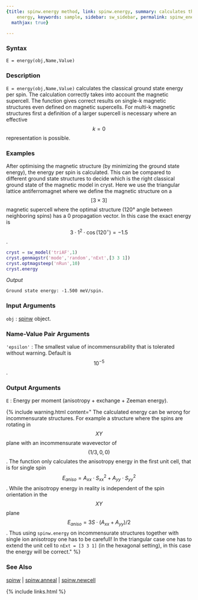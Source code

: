 ```yaml
---
{title: spinw.energy method, link: spinw.energy, summary: calculates the ground state
    energy, keywords: sample, sidebar: sw_sidebar, permalink: spinw_energy, folder: spinw,
  mathjax: true}

---
```

  
### Syntax
  
`E = energy(obj,Name,Value)`
  
### Description
  
`E = energy(obj,Name,Value)` calculates the classical ground state energy
per spin. The calculation correctly takes into account the magnetic
supercell. The function gives correct results on single-k magnetic
structures even defined on magnetic supercells. For multi-k magnetic
structures first a definition of a larger supercell is necessary where an
effective $$k=0$$ representation is possible.
  
### Examples
  
After optimising the magnetic structure (by minimizing the ground state
energy), the energy per spin is calculated. This can be compared to
different ground state structures to decide which is the right classical
ground state of the magnetic model in cryst. Here we use the triangular
lattice antiferromagnet where we define the magnetic structure on a
$$[3\times 3]$$ magnetic supercell where the optimal structure (120°
angle between neighboring spins) has a 0 propagation vector. In this case
the exact energy is $$3\cdot 1^2\cdot \cos(120^\circ) = -1.5$$.
 
```matlab
cryst = sw_model('triAF',1)
cryst.genmagstr('mode','random','nExt',[3 3 1])
cryst.optmagsteep('nRun',10)
cryst.energy
```
*Output*
```
Ground state energy: -1.500 meV/spin.
```
 
  
### Input Arguments
  
`obj`
: [spinw](spinw) object.
  
### Name-Value Pair Arguments
  
`'epsilon'`
: The smallest value of incommensurability that is tolerated 
  without warning. Default is $$10^{-5}$$.
  
### Output Arguments
  
`E`
: Energy per moment (anisotropy + exchange + Zeeman energy).
 
{% include warning.html content=" The calculated energy can be wrong for incommensurate
structures. For example a structure where the spins are rotating in $$XY$$
plane with an incommensurate wavevector of $$(1/3,0,0)$$. The function only
calculates the anisotropy energy in the first unit cell, that is for
single spin $$E_{aniso} = A_{xx}\cdot S_{xx}^2+A_{yy}\cdot S_{yy}^2$$.
While the anisotropy energy in reality is independent of the spin
orientation in the $$XY$$ plane $$E_{aniso}=3S\cdot (A_{xx}+A_{yy})/2$$. Thus
using `spinw.energy` on incommensurate structures together with single
ion anisotropy one has to be carefull! In the triangular case one has to
extend the unit cell to `nExt = [3 3 1]` (in the hexagonal setting), in
this case the energy will be correct." %}
  
### See Also
  
[spinw](spinw) \| [spinw.anneal](spinw_anneal) \| [spinw.newcell](spinw_newcell)
 

{% include links.html %}
